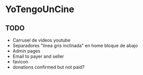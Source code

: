 # YoTengoUnCine


## TODO

* Carrusel de vídeos youtube
* Separadores "línea gris inclinada" en home bloque de abajo
* Admin pages
* Email to payer and seller
* favicon
* donations confirmed but not paid?
